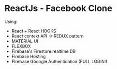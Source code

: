 # ReactJs - Facebook Clone

Using:
- React + React HOOKS
- React context API -> REDUX pattern
- MATERIAL UI
- FLEXBOX
- Firebase's Firestore realtime DB
- Firebase Hosting
- FIrebase Gooogle Authentication (FULL LOGIN!)
